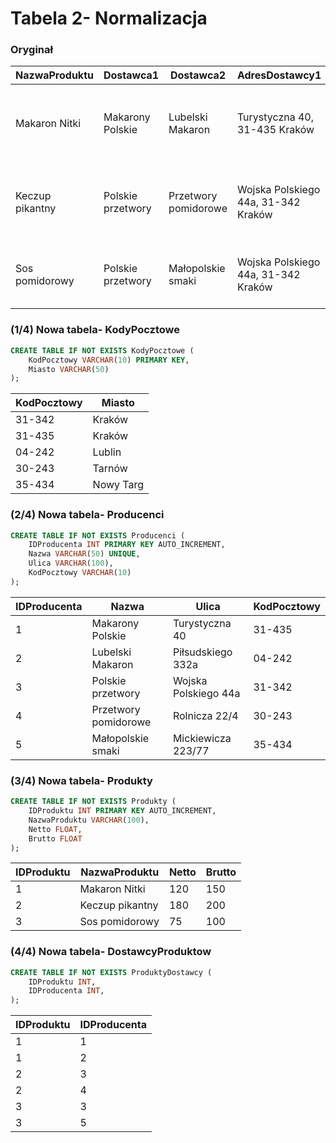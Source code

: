 # Tabela 2- Normalizacja

### Oryginał

| NazwaProduktu   | Dostawca1         | Dostawca2            | AdresDostawcy1                      | AdresDostawcy2                       | Cena                        |
| --------------- | ----------------- | -------------------- | ----------------------------------- | ------------------------------------ | --------------------------- |
| Makaron Nitki   | Makarony Polskie  | Lubelski Makaron     | Turystyczna 40, 31-435 Kraków       | Piłsudskiego 332a, 04-242 Lublin     | Netto 130 zł, brutto 150 zł |
| Keczup pikantny | Polskie przetwory | Przetwory pomidorowe | Wojska Polskiego 44a, 31-342 Kraków | Rolnicza 22/4 30-243 Tarnów          | Netto 200 zł, brutto 220 zł |
| Sos pomidorowy  | Polskie przetwory | Małopolskie smaki    | Wojska Polskiego 44a, 31-342 Kraków | Mickiewicza 223/77, 35-434 Nowy Targ | Netto 89 zł, brutto 110 zł  |

### (1/4) Nowa tabela- KodyPocztowe

```sql
CREATE TABLE IF NOT EXISTS KodyPocztowe (
    KodPocztowy VARCHAR(10) PRIMARY KEY,
    Miasto VARCHAR(50)
);
```

| KodPocztowy | Miasto    |
| ----------- | --------- |
| 31-342      | Kraków    |
| 31-435      | Kraków    |
| 04-242      | Lublin    |
| 30-243      | Tarnów    |
| 35-434      | Nowy Targ |

### (2/4) Nowa tabela- Producenci

```sql
CREATE TABLE IF NOT EXISTS Producenci (
    IDProducenta INT PRIMARY KEY AUTO_INCREMENT,
    Nazwa VARCHAR(50) UNIQUE,
    Ulica VARCHAR(100),
    KodPocztowy VARCHAR(10)
);
```

| IDProducenta | Nazwa                | Ulica                | KodPocztowy |
| ------------ | -------------------- | -------------------- | ----------- |
| 1            | Makarony Polskie     | Turystyczna 40       | 31-435      |
| 2            | Lubelski Makaron     | Piłsudskiego 332a    | 04-242      |
| 3            | Polskie przetwory    | Wojska Polskiego 44a | 31-342      |
| 4            | Przetwory pomidorowe | Rolnicza 22/4        | 30-243      |
| 5            | Małopolskie smaki    | Mickiewicza 223/77   | 35-434      |

### (3/4) Nowa tabela- Produkty

```sql
CREATE TABLE IF NOT EXISTS Produkty (
    IDProduktu INT PRIMARY KEY AUTO_INCREMENT,
    NazwaProduktu VARCHAR(100),
    Netto FLOAT,
    Brutto FLOAT
);
```

| IDProduktu | NazwaProduktu   | Netto | Brutto |
| ---------- | --------------- | ----- | ------ |
| 1          | Makaron Nitki   | 120   | 150    |
| 2          | Keczup pikantny | 180   | 200    |
| 3          | Sos pomidorowy  | 75    | 100    |

### (4/4) Nowa tabela- DostawcyProduktow

```sql
CREATE TABLE IF NOT EXISTS ProduktyDostawcy (
    IDProduktu INT,
    IDProducenta INT,
);
```

| IDProduktu | IDProducenta |
| ---------- | ------------ |
| 1          | 1            |
| 1          | 2            |
| 2          | 3            |
| 2          | 4            |
| 3          | 3            |
| 3          | 5            |
